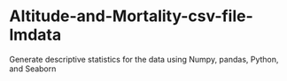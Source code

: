 # Altitude-and-Mortality-csv-file-lmdata
Generate descriptive statistics for the data using Numpy, pandas, Python, and Seaborn
